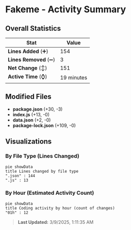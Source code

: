 # Fakeme - Activity Summary 

## Overall Statistics

| Stat                   | Value                                                             |
| ---------------------- | ----------------------------------------------------------------- |
| **Lines Added** (➕)   | 154                                          |
| **Lines Removed** (➖) | 3                                        |
| **Net Change** (↕)    | 151                |
| **Active Time** (⌚)   | 19 minutes |


## Modified Files
- **package.json** (+30, -3)
- **index.js** (+13, -0)
- **data.json** (+2, -0)
- **package-lock.json** (+109, -0)

## Visualizations

### By File Type (Lines Changed)

```mermaid
pie showData
title Lines changed by file type
".json" : 144
".js" : 13
```

### By Hour (Estimated Activity Count)

```mermaid
pie showData
title Coding activity by hour (count of changes)
"01h" : 12
```


> **Last Updated:** 3/9/2025, 1:11:35 AM